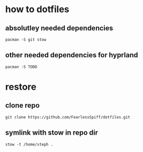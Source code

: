 # how to dotfiles

## absolutley needed dependencies
```
pacman -S git stow
```
## other needed dependencies for hyprland
```
pacman -S TODO
```
# restore
## clone repo
`git clone https://github.com/FearlessSpiff/dotfiles.git`
## symlink with stow in repo dir
`stow -t /home/steph .`
